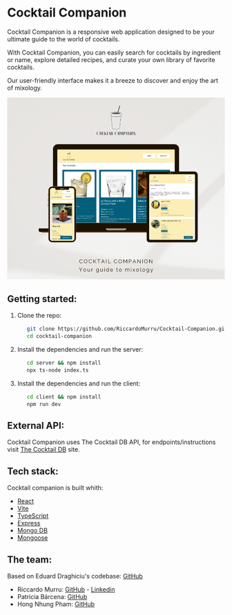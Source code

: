 # Cocktail Companion

Cocktail Companion is a responsive web application designed to be your ultimate guide to the world of cocktails.

With Cocktail Companion, you can easily search for cocktails by ingredient or name, explore detailed recipes, and curate your own library of favorite cocktails.

Our user-friendly interface makes it a breeze to discover and enjoy the art of mixology.

![Cocktail Companion](./images/mockupCocktailCompanion.png)

## Getting started:
1. Clone the repo:

   ```bash
      git clone https://github.com/RiccardoMurru/Cocktail-Companion.git
      cd cocktail-companion
    ```
2. Install the dependencies and run the server:

   ```bash
      cd server && npm install
      npx ts-node index.ts
    ```
3. Install the dependencies and run the client:

   ```bash
      cd client && npm install
      npm run dev
    ```

## External API:

Cocktail Companion uses The Cocktail DB API, for endpoints/instructions visit [The Cocktail DB](https://www.thecocktaildb.com/api.php) site.

## Tech stack:

Cocktail companion is built whith:
- [React](https://react.dev/)
- [Vite](https://vitejs.dev/)
- [TypeScript](https://www.typescriptlang.org/)
- [Express](https://expressjs.com/)
- [Mongo DB](https://www.mongodb.com/)
- [Mongoose](https://mongoosejs.com/)

## The team:

Based on Eduard Draghiciu's codebase: [GitHub](https://github.com/Eduardcodes)

- Riccardo Murru: [GitHub](https://github.com/RiccardoMurru) - [Linkedin](https://www.linkedin.com/in/riccardomurru/)
- Patricia Bárcena: [GitHub](https://github.com/patri27)
- Hong Nhung Pham: [GitHub](https://github.com/Rosalina1309)